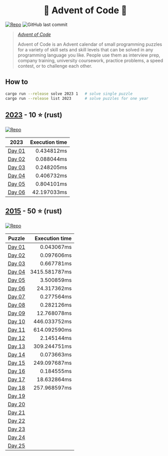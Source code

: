 <h1 align="center">
  🎄 Advent of Code 🎄
</h1>

[![Repo](https://github.com/tonigineer/advent-of-code/actions/workflows/repo.yml/badge.svg)](https://github.com/tonigineer/advent-of-code/actions/workflows/repo.yml) ![GitHub last commit](https://img.shields.io/github/last-commit/tonigineer/advent-of-code)

> <cite> [Advent of Code](https://adventofcode.com/) 
>
> Advent of Code is an Advent calendar of small programming puzzles for a variety of skill sets and skill levels that can be solved in any programming language you like. People use them as interview prep, company training, university coursework, practice problems, a speed contest, or to challenge each other.</cite>

## How to

```bash
cargo run --release solve 2023 1   # solve single puzzle
cargo run --release list 2023      # solve puzzles for one year
```

## [2023](https://adventofcode.com/2023) - 10 ⭐ (rust)

[![Repo](https://github.com/tonigineer/advent-of-code/actions/workflows/aoc_2023.yml/badge.svg)](https://github.com/tonigineer/advent-of-code/actions/workflows/aoc_2023.yml)

2023  | Execution time
--- | ---:
[Day 01](aoc_2023/src/day_01.rs) |   0.434812ms
[Day 02](aoc_2023/src/day_02.rs) |   0.088044ms
[Day 03](aoc_2023/src/day_03.rs) |   0.248205ms
[Day 04](aoc_2023/src/day_04.rs) |   0.406732ms
[Day 05](aoc_2023/src/day_05.rs) |   0.804101ms
[Day 06](aoc_2023/src/day_06.rs) |  42.197033ms

## [2015](https://adventofcode.com/2015) - 50 ⭐ (rust)

[![Repo](https://github.com/tonigineer/advent-of-code/actions/workflows/aoc_2015.yml/badge.svg)](https://github.com/tonigineer/advent-of-code/actions/workflows/aoc_2015.yml)

Puzzle | Execution time
--- | ---:
[Day 01](aoc_2015/src/day_01.rs) |      0.043067ms
[Day 02](aoc_2015/src/day_02.rs) |      0.097606ms
[Day 03](aoc_2015/src/day_03.rs) |      0.667781ms
[Day 04](aoc_2015/src/day_04.rs) |   3415.581787ms
[Day 05](aoc_2015/src/day_05.rs) |      3.500859ms
[Day 06](aoc_2015/src/day_06.rs) |     24.317362ms
[Day 07](aoc_2015/src/day_07.rs) |      0.277564ms
[Day 08](aoc_2015/src/day_08.rs) |      0.282126ms
[Day 09](aoc_2015/src/day_09.rs) |     12.768078ms
[Day 10](aoc_2015/src/day_10.rs) |    446.033752ms
[Day 11](aoc_2015/src/day_11.rs) |    614.092590ms
[Day 12](aoc_2015/src/day_12.rs) |      2.145144ms
[Day 13](aoc_2015/src/day_13.rs) |    309.244751ms
[Day 14](aoc_2015/src/day_14.rs) |      0.073663ms
[Day 15](aoc_2015/src/day_15.rs) |    249.097687ms
[Day 16](aoc_2015/src/day_16.rs) |      0.184555ms
[Day 17](aoc_2015/src/day_17.rs) |     18.632864ms
[Day 18](aoc_2015/src/day_18.rs) |    257.968597ms
[Day 19](aoc_2015/src/day_19.rs) | 
[Day 20](aoc_2015/src/day_20.rs) | 
[Day 21](aoc_2015/src/day_21.rs) | 
[Day 22](aoc_2015/src/day_22.rs) | 
[Day 23](aoc_2015/src/day_23.rs) | 
[Day 24](aoc_2015/src/day_24.rs) | 
[Day 25](aoc_2015/src/day_25.rs) | 
